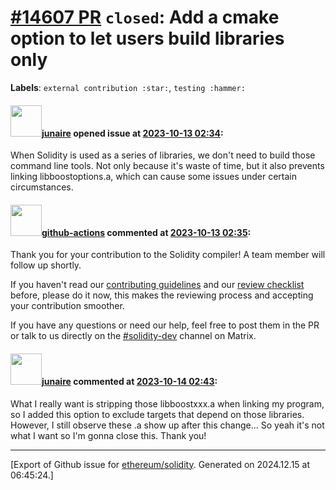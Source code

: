 # [\#14607 PR](https://github.com/ethereum/solidity/pull/14607) `closed`: Add a cmake option to let users build libraries only
**Labels**: `external contribution :star:`, `testing :hammer:`


#### <img src="https://avatars.githubusercontent.com/u/77525145?u=5bc6f0b2462a5f0bae6c644d9268f1704fb59002&v=4" width="50">[junaire](https://github.com/junaire) opened issue at [2023-10-13 02:34](https://github.com/ethereum/solidity/pull/14607):

When Solidity is used as a series of libraries, we don't need to build those command line tools. Not only because it's waste of time, but it also prevents linking libboostoptions.a, which can cause some issues under certain circumstances.

#### <img src="https://avatars.githubusercontent.com/in/15368?v=4" width="50">[github-actions](https://github.com/apps/github-actions) commented at [2023-10-13 02:35](https://github.com/ethereum/solidity/pull/14607#issuecomment-1760674562):

Thank you for your contribution to the Solidity compiler! A team member will follow up shortly.

If you haven't read our [contributing guidelines](https://docs.soliditylang.org/en/latest/contributing.html) and our [review checklist](https://github.com/ethereum/solidity/blob/develop/ReviewChecklist.md) before, please do it now, this makes the reviewing process and accepting your contribution smoother.

If you have any questions or need our help, feel free to post them in the PR or talk to us directly on the [#solidity-dev](https://matrix.to/#/#ethereum_solidity-dev:gitter.im) channel on Matrix.

#### <img src="https://avatars.githubusercontent.com/u/77525145?u=5bc6f0b2462a5f0bae6c644d9268f1704fb59002&v=4" width="50">[junaire](https://github.com/junaire) commented at [2023-10-14 02:43](https://github.com/ethereum/solidity/pull/14607#issuecomment-1762510641):

What I really want is stripping those libboostxxx.a when linking my program, so I added this option to exclude targets that depend on those libraries. However, I still observe these .a show up after this change... So yeah it's not what I want so I'm gonna close this. Thank you!


-------------------------------------------------------------------------------



[Export of Github issue for [ethereum/solidity](https://github.com/ethereum/solidity). Generated on 2024.12.15 at 06:45:24.]
